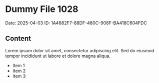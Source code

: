 # Dummy File 1028

Date: 2025-04-03
ID: 1A4882F7-88DF-480C-908F-BA418C604FDC

## Content

Lorem ipsum dolor sit amet, consectetur adipiscing elit.
Sed do eiusmod tempor incididunt ut labore et dolore magna aliqua.

* Item 1
* Item 2
* Item 3

